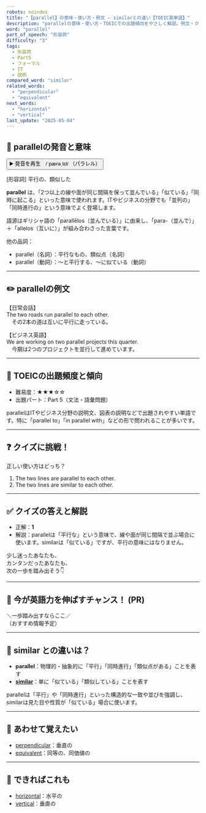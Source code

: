 ```yaml
---
robots: noindex
title: "【parallel】の意味・使い方・例文 ― similarとの違い【TOEIC英単語】"
description: "parallelの意味・使い方・TOEICでの出題傾向をやさしく解説。例文・クイズ付きでsimilarとの違いもわかりやすく学べます。"
word: "parallel"
part_of_speech: "形容詞"
difficulty: "3"
tags:
  - 形容詞
  - Part5
  - フォーマル
  - IT
  - 説明
compared_word: "similar"
related_words:
  - "perpendicular"
  - "equivalent"
next_words:
  - "horizontal"
  - "vertical"
last_update: "2025-05-04"
---
```


## 🔰 parallelの発音と意味

<button class="play-audio" onclick="playTTS('parallel')">
  <span class="play-audio-main">
    ▶️ 発音を再生　/ˈpærəˌlɛl/
  </span>
  <span class="play-audio-sub">
    （パラレル）
  </span>
</button>

[形容詞] 平行の、類似した

**parallel** は、「2つ以上の線や面が同じ間隔を保って並んでいる」「似ている」「同時に起こる」といった意味で使われます。ITやビジネスの分野でも「並列の」「同時進行の」という意味でよく登場します。

語源はギリシャ語の「parallēlos（並んでいる）」に由来し、「para-（並んで）」＋「allelos（互いに）」が組み合わさった言葉です。

他の品詞：  
- parallel（名詞）：平行なもの、類似点（名詞）
- parallel（動詞）：～と平行する、～に似ている（動詞）

---

## ✏️ parallelの例文

【日常会話】  
The two roads run parallel to each other.  
　その2本の道は互いに平行に走っている。

【ビジネス英語】  
We are working on two parallel projects this quarter.  
　今期は2つのプロジェクトを並行して進めています。

---

## 🎯 TOEICの出題頻度と傾向

- 難易度：★★★☆☆
- 出題パート：Part 5（文法・語彙問題）

parallelはITやビジネス分野の説明文、図表の説明などで出題されやすい単語です。特に「parallel to」「in parallel with」などの形で問われることが多いです。

---

## ❓ クイズに挑戦！

正しい使い方はどっち？

1. The two lines are parallel to each other.  
2. The two lines are similar to each other.

---

## ✅ クイズの答えと解説

- 正解：**1**
- 解説：parallelは「平行な」という意味で、線や面が同じ間隔で並ぶ場合に使います。similarは「似ている」ですが、平行の意味にはなりません。

少し迷ったあなたも、  
カンタンだったあなたも、  
次の一歩を踏み出そう👇️

---

## 🚀 今が英語力を伸ばすチャンス！ (PR)

<div class="info-center">
＼一歩踏み出すならここ／<br>  
（おすすめ情報予定）
</div>

---

## 🤔  similar との違いは？

- **parallel**：物理的・抽象的に「平行」「同時進行」「類似点がある」ことを表す
- **[similar](/similar)**：単に「似ている」「類似している」ことを表す

parallelは「平行」や「同時進行」といった構造的な一致や並びを強調し、similarは見た目や性質が「似ている」場合に使います。

---

## 🧩 あわせて覚えたい

- [perpendicular](/perpendicular)：垂直の
- [equivalent](/equivalent)：同等の、同価値の

---

## 📖 できればこれも

- [horizontal](/horizontal)：水平の
- [vertical](/vertical)：垂直の

<!-- cvid: aid20_bid20 -->
